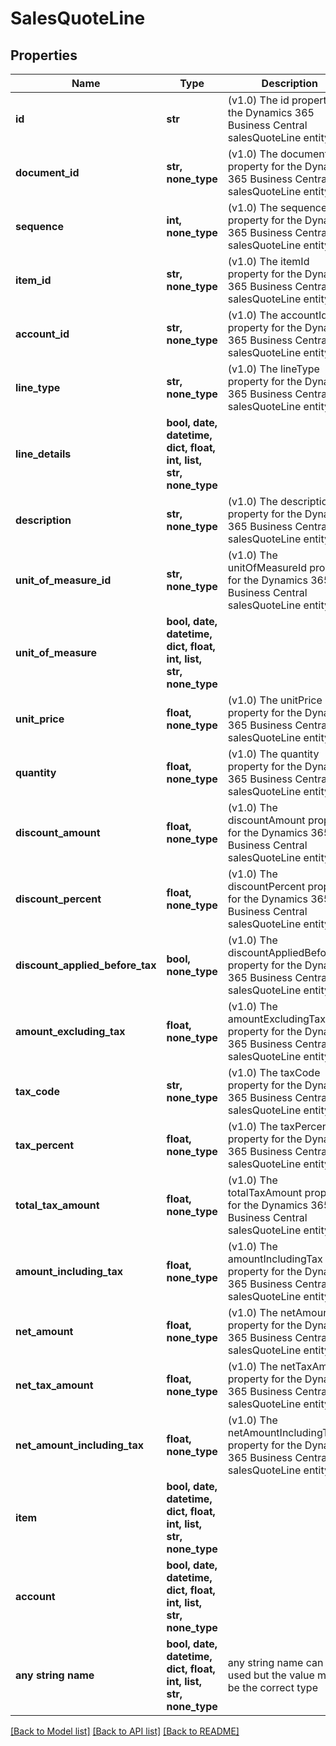# SalesQuoteLine


## Properties
Name | Type | Description | Notes
------------ | ------------- | ------------- | -------------
**id** | **str** | (v1.0) The id property for the Dynamics 365 Business Central salesQuoteLine entity | [optional] 
**document_id** | **str, none_type** | (v1.0) The documentId property for the Dynamics 365 Business Central salesQuoteLine entity | [optional] 
**sequence** | **int, none_type** | (v1.0) The sequence property for the Dynamics 365 Business Central salesQuoteLine entity | [optional] 
**item_id** | **str, none_type** | (v1.0) The itemId property for the Dynamics 365 Business Central salesQuoteLine entity | [optional] 
**account_id** | **str, none_type** | (v1.0) The accountId property for the Dynamics 365 Business Central salesQuoteLine entity | [optional] 
**line_type** | **str, none_type** | (v1.0) The lineType property for the Dynamics 365 Business Central salesQuoteLine entity | [optional] 
**line_details** | **bool, date, datetime, dict, float, int, list, str, none_type** |  | [optional] 
**description** | **str, none_type** | (v1.0) The description property for the Dynamics 365 Business Central salesQuoteLine entity | [optional] 
**unit_of_measure_id** | **str, none_type** | (v1.0) The unitOfMeasureId property for the Dynamics 365 Business Central salesQuoteLine entity | [optional] 
**unit_of_measure** | **bool, date, datetime, dict, float, int, list, str, none_type** |  | [optional] 
**unit_price** | **float, none_type** | (v1.0) The unitPrice property for the Dynamics 365 Business Central salesQuoteLine entity | [optional] 
**quantity** | **float, none_type** | (v1.0) The quantity property for the Dynamics 365 Business Central salesQuoteLine entity | [optional] 
**discount_amount** | **float, none_type** | (v1.0) The discountAmount property for the Dynamics 365 Business Central salesQuoteLine entity | [optional] 
**discount_percent** | **float, none_type** | (v1.0) The discountPercent property for the Dynamics 365 Business Central salesQuoteLine entity | [optional] 
**discount_applied_before_tax** | **bool, none_type** | (v1.0) The discountAppliedBeforeTax property for the Dynamics 365 Business Central salesQuoteLine entity | [optional] 
**amount_excluding_tax** | **float, none_type** | (v1.0) The amountExcludingTax property for the Dynamics 365 Business Central salesQuoteLine entity | [optional] 
**tax_code** | **str, none_type** | (v1.0) The taxCode property for the Dynamics 365 Business Central salesQuoteLine entity | [optional] 
**tax_percent** | **float, none_type** | (v1.0) The taxPercent property for the Dynamics 365 Business Central salesQuoteLine entity | [optional] 
**total_tax_amount** | **float, none_type** | (v1.0) The totalTaxAmount property for the Dynamics 365 Business Central salesQuoteLine entity | [optional] 
**amount_including_tax** | **float, none_type** | (v1.0) The amountIncludingTax property for the Dynamics 365 Business Central salesQuoteLine entity | [optional] 
**net_amount** | **float, none_type** | (v1.0) The netAmount property for the Dynamics 365 Business Central salesQuoteLine entity | [optional] 
**net_tax_amount** | **float, none_type** | (v1.0) The netTaxAmount property for the Dynamics 365 Business Central salesQuoteLine entity | [optional] 
**net_amount_including_tax** | **float, none_type** | (v1.0) The netAmountIncludingTax property for the Dynamics 365 Business Central salesQuoteLine entity | [optional] 
**item** | **bool, date, datetime, dict, float, int, list, str, none_type** |  | [optional] 
**account** | **bool, date, datetime, dict, float, int, list, str, none_type** |  | [optional] 
**any string name** | **bool, date, datetime, dict, float, int, list, str, none_type** | any string name can be used but the value must be the correct type | [optional]

[[Back to Model list]](../README.md#documentation-for-models) [[Back to API list]](../README.md#documentation-for-api-endpoints) [[Back to README]](../README.md)


